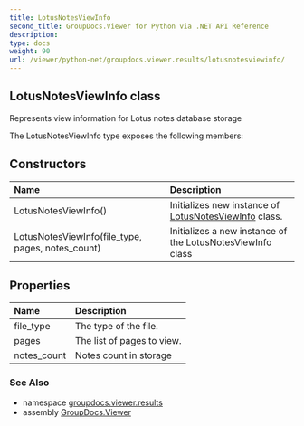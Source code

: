 ```yaml
---
title: LotusNotesViewInfo
second_title: GroupDocs.Viewer for Python via .NET API Reference
description: 
type: docs
weight: 90
url: /viewer/python-net/groupdocs.viewer.results/lotusnotesviewinfo/
---
```


## LotusNotesViewInfo class

Represents view information for Lotus notes database storage

The LotusNotesViewInfo type exposes the following members:
## Constructors
| Name | Description |
| :- | :- |
|LotusNotesViewInfo()|Initializes new instance of [LotusNotesViewInfo](/viewer/python-net/groupdocs.viewer.results/lotusnotesviewinfo/) class.|
|LotusNotesViewInfo(file_type, pages, notes_count)|Initializes a new instance of the LotusNotesViewInfo class|
## Properties
| Name | Description |
| :- | :- |
|file_type|The type of the file.|
|pages|The list of pages to view.|
|notes_count|Notes count in storage|

### See Also

* namespace [groupdocs.viewer.results](/viewer/python-net/groupdocs.viewer.results/)
* assembly [GroupDocs.Viewer](/viewer/python-net/)

